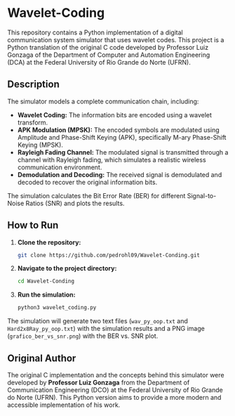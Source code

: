# Wavelet-Coding

This repository contains a Python implementation of a digital communication system simulator that uses wavelet codes. This project is a Python translation of the original C code developed by Professor Luiz Gonzaga of the Department of Computer and Automation Engineering (DCA) at the Federal University of Rio Grande do Norte (UFRN).

## Description

The simulator models a complete communication chain, including:

* **Wavelet Coding:** The information bits are encoded using a wavelet transform.
* **APK Modulation (MPSK):** The encoded symbols are modulated using Amplitude and Phase-Shift Keying (APK), specifically M-ary Phase-Shift Keying (MPSK).
* **Rayleigh Fading Channel:** The modulated signal is transmitted through a channel with Rayleigh fading, which simulates a realistic wireless communication environment.
* **Demodulation and Decoding:** The received signal is demodulated and decoded to recover the original information bits.

The simulation calculates the Bit Error Rate (BER) for different Signal-to-Noise Ratios (SNR) and plots the results.

## How to Run

1.  **Clone the repository:**
    ```bash
    git clone https://github.com/pedrohl09/Wavelet-Conding.git
    ```
2.  **Navigate to the project directory:**
    ```bash
    cd Wavelet-Conding
    ```
3.  **Run the simulation:**
    ```bash
    python3 wavelet_coding.py
    ```

The simulation will generate two text files (`wav_py_oop.txt` and `Hard2x8Ray_py_oop.txt`) with the simulation results and a PNG image (`grafico_ber_vs_snr.png`) with the BER vs. SNR plot.

## Original Author

The original C implementation and the concepts behind this simulator were developed by **Professor Luiz Gonzaga** from the Department of Communication Engineering (DCO) at the Federal University of Rio Grande do Norte (UFRN). This Python version aims to provide a more modern and accessible implementation of his work.
